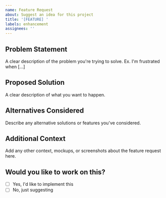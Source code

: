 ```yaml
---
name: Feature Request
about: Suggest an idea for this project
title: '[FEATURE] '
labels: enhancement
assignees: ''
---
```


## Problem Statement
A clear description of the problem you're trying to solve. Ex. I'm frustrated when [...]

## Proposed Solution
A clear description of what you want to happen.

## Alternatives Considered
Describe any alternative solutions or features you've considered.

## Additional Context
Add any other context, mockups, or screenshots about the feature request here.

## Would you like to work on this?
- [ ] Yes, I'd like to implement this
- [ ] No, just suggesting
